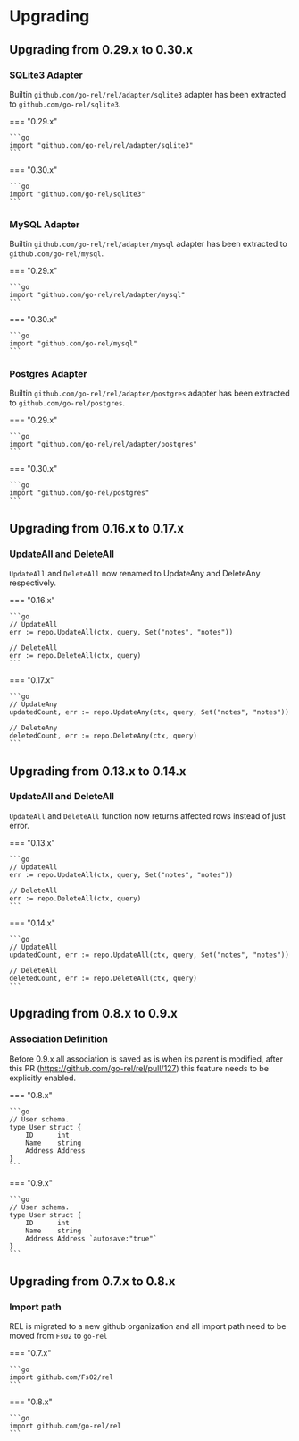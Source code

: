 # Upgrading

## Upgrading from 0.29.x to 0.30.x

### SQLite3 Adapter

Builtin `github.com/go-rel/rel/adapter/sqlite3` adapter has been extracted to `github.com/go-rel/sqlite3`.

=== "0.29.x"

    ```go
    import "github.com/go-rel/rel/adapter/sqlite3"
    ```

=== "0.30.x"

    ```go
    import "github.com/go-rel/sqlite3"
    ```

### MySQL Adapter

Builtin `github.com/go-rel/rel/adapter/mysql` adapter has been extracted to `github.com/go-rel/mysql`.

=== "0.29.x"

    ```go
    import "github.com/go-rel/rel/adapter/mysql"
    ```

=== "0.30.x"

    ```go
    import "github.com/go-rel/mysql"
    ```

### Postgres Adapter

Builtin `github.com/go-rel/rel/adapter/postgres` adapter has been extracted to `github.com/go-rel/postgres`.

=== "0.29.x"

    ```go
    import "github.com/go-rel/rel/adapter/postgres"
    ```

=== "0.30.x"

    ```go
    import "github.com/go-rel/postgres"
    ```

## Upgrading from 0.16.x to 0.17.x

### UpdateAll and DeleteAll

`UpdateAll` and `DeleteAll` now renamed to UpdateAny and DeleteAny respectively.

=== "0.16.x"

    ```go
    // UpdateAll
    err := repo.UpdateAll(ctx, query, Set("notes", "notes"))

    // DeleteAll
    err := repo.DeleteAll(ctx, query)
    ```

=== "0.17.x"

    ```go
    // UpdateAny
    updatedCount, err := repo.UpdateAny(ctx, query, Set("notes", "notes"))

    // DeleteAny
    deletedCount, err := repo.DeleteAny(ctx, query)
    ```

## Upgrading from 0.13.x to 0.14.x

### UpdateAll and DeleteAll

`UpdateAll` and `DeleteAll` function now returns affected rows instead of just error.

=== "0.13.x"

    ```go
    // UpdateAll
    err := repo.UpdateAll(ctx, query, Set("notes", "notes"))
    
    // DeleteAll
    err := repo.DeleteAll(ctx, query)
    ```

=== "0.14.x"

    ```go
    // UpdateAll
    updatedCount, err := repo.UpdateAll(ctx, query, Set("notes", "notes"))
    
    // DeleteAll
    deletedCount, err := repo.DeleteAll(ctx, query)
    ```

## Upgrading from 0.8.x to 0.9.x

### Association Definition

Before 0.9.x all association is saved as is when its parent is modified, after this PR (https://github.com/go-rel/rel/pull/127) this feature needs to be explicitly enabled.

=== "0.8.x"

    ```go
    // User schema.
    type User struct {
        ID      int
        Name    string
        Address Address
    }
    ```

=== "0.9.x"

    ```go
    // User schema.
    type User struct {
        ID      int
        Name    string
        Address Address `autosave:"true"`
    }
    ```

## Upgrading from 0.7.x to 0.8.x

### Import path

REL is migrated to a new github organization and all import path need to be moved from `Fs02` to `go-rel`

=== "0.7.x"

    ```go
    import github.com/Fs02/rel
    ```

=== "0.8.x"

    ```go
    import github.com/go-rel/rel
    ```
